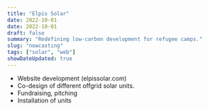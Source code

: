 ```yaml
---
title: "Elpis Solar"
date: 2022-10-01
date: 2022-10-01
draft: false
summary: "Redefining low-carbon development for refugee camps."
slug: "nowcasting"
tags: ["solar", "web"]
showDateUpdated: true
---
```



- Website development (elpissolar.com)
- Co-design of different offgrid solar units.
- Fundraising, pitching
- Installation of units